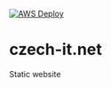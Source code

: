 [![AWS Deploy](https://github.com/czech-it-net/czech-it.net/actions/workflows/aws-deploy.yml/badge.svg?branch=main)](https://github.com/czech-it-net/czech-it.net/actions/workflows/aws-deploy.yml)

# czech-it.net
Static website
